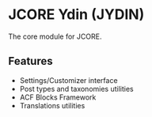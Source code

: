 # JCORE Ydin (JYDIN)
The core module for JCORE.

## Features

- Settings/Customizer interface
- Post types and taxonomies utilities
- ACF Blocks Framework
- Translations utilities
